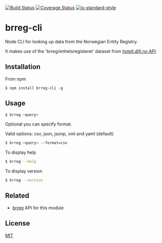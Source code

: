 [![Build Status](https://travis-ci.org/zrrrzzt/brreg.svg?branch=master)](https://travis-ci.org/zrrrzzt/brreg-cli)
[![Coverage Status](https://coveralls.io/repos/zrrrzzt/brreg-cli/badge.svg?branch=master&service=github)](https://coveralls.io/github/zrrrzzt/brreg-cli?branch=master)
[![js-standard-style](https://img.shields.io/badge/code%20style-standard-brightgreen.svg?style=flat)](https://github.com/feross/standard)

# brreg-cli

Node CLI for looking up data from the Norwegian Entity Registry.

It makes use of the 'brreg/enhetsregisteret' dataset from [hotell.difi.no API](http://hotell.difi.no/api).

## Installation

From npm

```
$ npm install brreg-cli -g
```

## Usage


```sh
$ brreg <query>
```

Optional you can specify format.

Valid options: csv, json, jsonp, xml and yaml (default)

```sh
$ brreg <query> --format=csv
```

To display help

```sh
$ brreg --help
```

To display version

```sh
$ brreg --version
```

## Related

- [brreg](https://github.com/zrrrzzt/brreg) API for this module

## License

[MIT](LICENSE)
